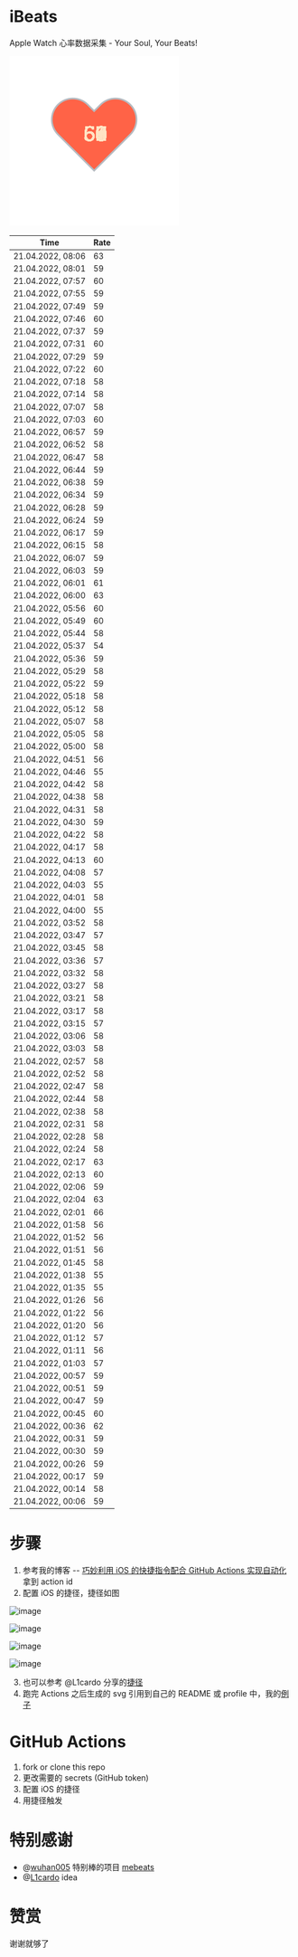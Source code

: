 # iBeats
Apple Watch 心率数据采集 - Your Soul, Your Beats!

![](./files/heart.svg)

<!--START_SECTION:my_heart_rate-->
| Time | Rate | 
 | ---- | ---- | 
| 21.04.2022, 08:06 | 63 |
| 21.04.2022, 08:01 | 59 |
| 21.04.2022, 07:57 | 60 |
| 21.04.2022, 07:55 | 59 |
| 21.04.2022, 07:49 | 59 |
| 21.04.2022, 07:46 | 60 |
| 21.04.2022, 07:37 | 59 |
| 21.04.2022, 07:31 | 60 |
| 21.04.2022, 07:29 | 59 |
| 21.04.2022, 07:22 | 60 |
| 21.04.2022, 07:18 | 58 |
| 21.04.2022, 07:14 | 58 |
| 21.04.2022, 07:07 | 58 |
| 21.04.2022, 07:03 | 60 |
| 21.04.2022, 06:57 | 59 |
| 21.04.2022, 06:52 | 58 |
| 21.04.2022, 06:47 | 58 |
| 21.04.2022, 06:44 | 59 |
| 21.04.2022, 06:38 | 59 |
| 21.04.2022, 06:34 | 59 |
| 21.04.2022, 06:28 | 59 |
| 21.04.2022, 06:24 | 59 |
| 21.04.2022, 06:17 | 59 |
| 21.04.2022, 06:15 | 58 |
| 21.04.2022, 06:07 | 59 |
| 21.04.2022, 06:03 | 59 |
| 21.04.2022, 06:01 | 61 |
| 21.04.2022, 06:00 | 63 |
| 21.04.2022, 05:56 | 60 |
| 21.04.2022, 05:49 | 60 |
| 21.04.2022, 05:44 | 58 |
| 21.04.2022, 05:37 | 54 |
| 21.04.2022, 05:36 | 59 |
| 21.04.2022, 05:29 | 58 |
| 21.04.2022, 05:22 | 59 |
| 21.04.2022, 05:18 | 58 |
| 21.04.2022, 05:12 | 58 |
| 21.04.2022, 05:07 | 58 |
| 21.04.2022, 05:05 | 58 |
| 21.04.2022, 05:00 | 58 |
| 21.04.2022, 04:51 | 56 |
| 21.04.2022, 04:46 | 55 |
| 21.04.2022, 04:42 | 58 |
| 21.04.2022, 04:38 | 58 |
| 21.04.2022, 04:31 | 58 |
| 21.04.2022, 04:30 | 59 |
| 21.04.2022, 04:22 | 58 |
| 21.04.2022, 04:17 | 58 |
| 21.04.2022, 04:13 | 60 |
| 21.04.2022, 04:08 | 57 |
| 21.04.2022, 04:03 | 55 |
| 21.04.2022, 04:01 | 58 |
| 21.04.2022, 04:00 | 55 |
| 21.04.2022, 03:52 | 58 |
| 21.04.2022, 03:47 | 57 |
| 21.04.2022, 03:45 | 58 |
| 21.04.2022, 03:36 | 57 |
| 21.04.2022, 03:32 | 58 |
| 21.04.2022, 03:27 | 58 |
| 21.04.2022, 03:21 | 58 |
| 21.04.2022, 03:17 | 58 |
| 21.04.2022, 03:15 | 57 |
| 21.04.2022, 03:06 | 58 |
| 21.04.2022, 03:03 | 58 |
| 21.04.2022, 02:57 | 58 |
| 21.04.2022, 02:52 | 58 |
| 21.04.2022, 02:47 | 58 |
| 21.04.2022, 02:44 | 58 |
| 21.04.2022, 02:38 | 58 |
| 21.04.2022, 02:31 | 58 |
| 21.04.2022, 02:28 | 58 |
| 21.04.2022, 02:24 | 58 |
| 21.04.2022, 02:17 | 63 |
| 21.04.2022, 02:13 | 60 |
| 21.04.2022, 02:06 | 59 |
| 21.04.2022, 02:04 | 63 |
| 21.04.2022, 02:01 | 66 |
| 21.04.2022, 01:58 | 56 |
| 21.04.2022, 01:52 | 56 |
| 21.04.2022, 01:51 | 56 |
| 21.04.2022, 01:45 | 58 |
| 21.04.2022, 01:38 | 55 |
| 21.04.2022, 01:35 | 55 |
| 21.04.2022, 01:26 | 56 |
| 21.04.2022, 01:22 | 56 |
| 21.04.2022, 01:20 | 56 |
| 21.04.2022, 01:12 | 57 |
| 21.04.2022, 01:11 | 56 |
| 21.04.2022, 01:03 | 57 |
| 21.04.2022, 00:57 | 59 |
| 21.04.2022, 00:51 | 59 |
| 21.04.2022, 00:47 | 59 |
| 21.04.2022, 00:45 | 60 |
| 21.04.2022, 00:36 | 62 |
| 21.04.2022, 00:31 | 59 |
| 21.04.2022, 00:30 | 59 |
| 21.04.2022, 00:26 | 59 |
| 21.04.2022, 00:17 | 59 |
| 21.04.2022, 00:14 | 58 |
| 21.04.2022, 00:06 | 59 |

<!--END_SECTION:my_heart_rate-->

# 步骤
1. 参考我的博客 -- [巧妙利用 iOS 的快捷指令配合 GitHub Actions 实现自动化](https://github.com/yihong0618/gitblog/issues/198) 拿到 action id
2. 配置 iOS 的捷径，捷径如图

![image](https://user-images.githubusercontent.com/15976103/122154218-0db0b480-ce97-11eb-93bb-5aec07c558dc.png)

![image](https://user-images.githubusercontent.com/15976103/122154236-186b4980-ce97-11eb-8e4b-70551a0391ae.png)

![image](https://user-images.githubusercontent.com/15976103/122154268-2d47dd00-ce97-11eb-902e-3acf292265a9.png)

![image](https://user-images.githubusercontent.com/15976103/122174055-fa144680-ceb4-11eb-9be2-3eb83cd516f7.png)

3. 也可以参考 @L1cardo 分享的[捷径](https://www.icloud.com/shortcuts/6ab6047b459c41ad822ad6b94b1c03d4)
4. 跑完 Actions 之后生成的 svg 引用到自己的 README 或 profile 中，我的[例子](https://github.com/yihong0618) 

# GitHub Actions

1. fork or clone this repo
2. 更改需要的 secrets (GitHub token)
3. 配置 iOS 的捷径
4. 用捷径触发

# 特别感谢
- @[wuhan005](https://github.com/wuhan005) 特别棒的项目 [mebeats](https://github.com/wuhan005/mebeats)
- @[L1cardo](https://github.com/L1cardo) idea

# 赞赏
谢谢就够了
